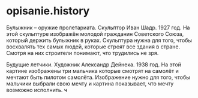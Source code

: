 # opisanie.history

Булыжник – оружие пролетариата. Скульптор Иван Шадр. 1927 год.
На этой скульптуре изображён молодой гражданин Советского Союза, который держить булыжник в руках. Скульптура нужна для того, чтобы восхвалять тех самых людей, которые строят все здания в стране. Смотря на них строители понимают, что трудились не зря.

Будущие летчики. Художник Александр Дейнека. 1938 год.
На этой картине изображены три мальчика которые смотрят на самолёт и мечтают быть пилотом самолёта. Изображение нужно для того, чтобы мальчики выбрали свою мечту и картина показывает, что мечту возможно исполнить.
ч


